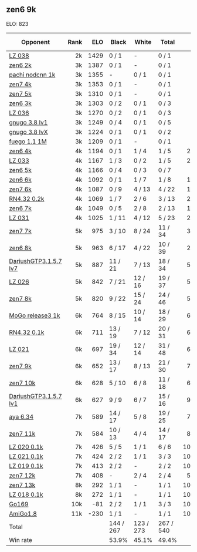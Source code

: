 ## zen6 9k ##

ELO: 823

Opponent | Rank | ELO | Black | White | Total | Win rate
---------|-----:|----:|-------|-------|-------|-------:
[LZ 038](LZ%20038.md) | 2k | 1429 | 0 / 1 | - | 0 / 1 | 0.0%
[zen6 2k](zen6%202k.md) | 3k | 1387 | 0 / 1 | - | 0 / 1 | 0.0%
[pachi nodcnn 1k](pachi%20nodcnn%201k.md) | 3k | 1355 | - | 0 / 1 | 0 / 1 | 0.0%
[zen7 4k](zen7%204k.md) | 3k | 1353 | 0 / 1 | - | 0 / 1 | 0.0%
[zen7 5k](zen7%205k.md) | 3k | 1310 | 0 / 1 | - | 0 / 1 | 0.0%
[zen6 3k](zen6%203k.md) | 3k | 1303 | 0 / 2 | 0 / 1 | 0 / 3 | 0.0%
[LZ 036](LZ%20036.md) | 3k | 1270 | 0 / 2 | 0 / 1 | 0 / 3 | 0.0%
[gnugo 3.8 lv1](gnugo%203.8%20lv1.md) | 3k | 1249 | 0 / 4 | 0 / 1 | 0 / 5 | 0.0%
[gnugo 3.8 lvX](gnugo%203.8%20lvX.md) | 3k | 1224 | 0 / 1 | 0 / 1 | 0 / 2 | 0.0%
[fuego 1.1 1M](fuego%201.1%201M.md) | 3k | 1209 | 0 / 1 | - | 0 / 1 | 0.0%
[zen6 4k](zen6%204k.md) | 4k | 1194 | 0 / 1 | 1 / 4 | 1 / 5 | 20.0%
[LZ 033](LZ%20033.md) | 4k | 1167 | 1 / 3 | 0 / 2 | 1 / 5 | 20.0%
[zen6 5k](zen6%205k.md) | 4k | 1166 | 0 / 4 | 0 / 3 | 0 / 7 | 0.0%
[zen6 6k](zen6%206k.md) | 4k | 1092 | 0 / 1 | 1 / 7 | 1 / 8 | 12.5%
[zen7 6k](zen7%206k.md) | 4k | 1087 | 0 / 9 | 4 / 13 | 4 / 22 | 18.2%
[RN4.32 0.2k](RN4.32%200.2k.md) | 4k | 1069 | 1 / 7 | 2 / 6 | 3 / 13 | 23.1%
[zen6 7k](zen6%207k.md) | 4k | 1049 | 0 / 5 | 2 / 8 | 2 / 13 | 15.4%
[LZ 031](LZ%20031.md) | 4k | 1025 | 1 / 11 | 4 / 12 | 5 / 23 | 21.7%
[zen7 7k](zen7%207k.md) | 5k | 975 | 3 / 10 | 8 / 24 | 11 / 34 | 32.4%
[zen6 8k](zen6%208k.md) | 5k | 963 | 6 / 17 | 4 / 22 | 10 / 39 | 25.6%
[DariushGTP3.1.5.7 lv7](DariushGTP3.1.5.7%20lv7.md) | 5k | 887 | 11 / 21 | 7 / 13 | 18 / 34 | 52.9%
[LZ 026](LZ%20026.md) | 5k | 842 | 7 / 21 | 12 / 16 | 19 / 37 | 51.4%
[zen7 8k](zen7%208k.md) | 5k | 820 | 9 / 22 | 15 / 24 | 24 / 46 | 52.2%
[MoGo release3 1k](MoGo%20release3%201k.md) | 6k | 764 | 8 / 15 | 10 / 14 | 18 / 29 | 62.1%
[RN4.32 0.1k](RN4.32%200.1k.md) | 6k | 711 | 13 / 19 | 7 / 12 | 20 / 31 | 64.5%
[LZ 021](LZ%20021.md) | 6k | 697 | 19 / 34 | 12 / 14 | 31 / 48 | 64.6%
[zen7 9k](zen7%209k.md) | 6k | 652 | 13 / 17 | 8 / 13 | 21 / 30 | 70.0%
[zen7 10k](zen7%2010k.md) | 6k | 628 | 5 / 10 | 6 / 8 | 11 / 18 | 61.1%
[DariushGTP3.1.5.7 lv1](DariushGTP3.1.5.7%20lv1.md) | 6k | 627 | 9 / 9 | 6 / 7 | 15 / 16 | 93.8%
[aya 6.34](aya%206.34.md) | 7k | 589 | 14 / 17 | 5 / 8 | 19 / 25 | 76.0%
[zen7 11k](zen7%2011k.md) | 7k | 584 | 10 / 13 | 4 / 4 | 14 / 17 | 82.4%
[LZ 020 0.1k](LZ%20020%200.1k.md) | 7k | 426 | 5 / 5 | 1 / 1 | 6 / 6 | 100.0%
[LZ 021 0.1k](LZ%20021%200.1k.md) | 7k | 424 | 2 / 2 | 1 / 1 | 3 / 3 | 100.0%
[LZ 019 0.1k](LZ%20019%200.1k.md) | 7k | 413 | 2 / 2 | - | 2 / 2 | 100.0%
[zen7 12k](zen7%2012k.md) | 7k | 408 | - | 2 / 4 | 2 / 4 | 50.0%
[zen7 13k](zen7%2013k.md) | 8k | 292 | 1 / 1 | - | 1 / 1 | 100.0%
[LZ 018 0.1k](LZ%20018%200.1k.md) | 8k | 272 | 1 / 1 | - | 1 / 1 | 100.0%
[Go169](Go169.md) | 10k | -81 | 2 / 2 | 1 / 1 | 3 / 3 | 100.0%
[AmiGo1.8](AmiGo1.8.md) | 11k | -230 | 1 / 1 | - | 1 / 1 | 100.0%
Total | | | 144 / 267 | 123 / 273 | 267 / 540 | 
Win rate| | | 53.9% | 45.1% | 49.4% | 
